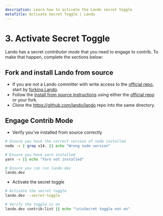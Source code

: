 ```yaml
---
description: Learn how to activate the Lando secret toggle
metaTitle: Activate Secret Toggle | Lando
---
```


# 3. Activate Secret Toggle

Lando has a secret _contributor mode_ that you need to engage to contrib. To make that happen, complete the sections below:

## Fork and install Lando from source

* If you are not a Lando committer with write access to the [official repo](https://github.com/lando/cli), start by [forking Lando](https://help.github.com/articles/fork-a-repo/).
* Follow the [install from source instructions](./../basics/installation.html#from-source) using either the [official repo](https://github.com/lando/cli) or your fork.
* Clone the https://github.com/lando/lando repo into the same directory. 

## Engage Contrib Mode

* Verify you've installed from source correctly

```bash
# Ensure you have the correct version of node installed
node -v | grep v14. || echo "Wrong node version"

# Ensure you have yarn installed
yarn -v || echo "Yarn not installed"

# Ensure you can run lando.dev
lando.dev
```

* Activate the secret toggle

```bash
# Activate the secret toggle
lando.dev --secret-toggle

# Verify the toggle is on
lando.dev contrib:list || echo "\n\nSecret toggle not on"
```
